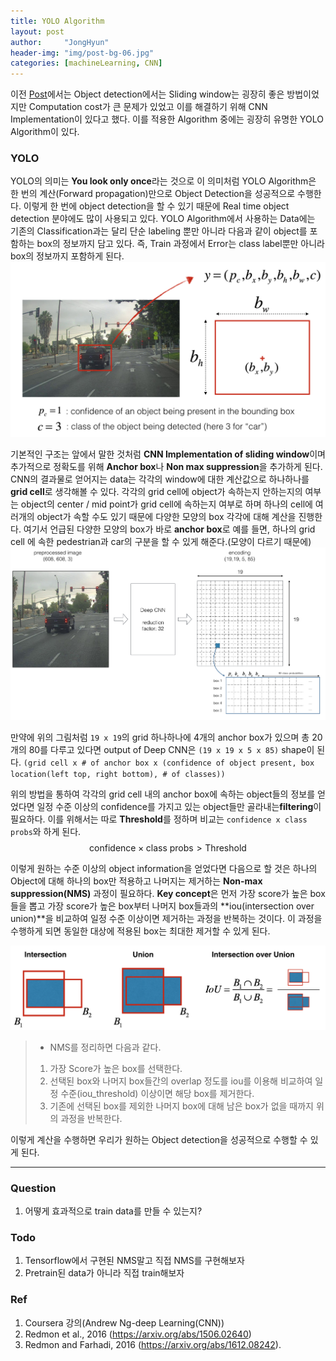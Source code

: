 ```yaml
---
title: YOLO Algorithm
layout: post
author:     "JongHyun"
header-img: "img/post-bg-06.jpg"
categories: [machineLearning, CNN]
---
```

이전 [Post](/machinelearning/cnn/2018/05/08/object-detection/)에서는  Object detection에서는 Sliding window는 굉장히 좋은 방법이었지만 Computation cost가 큰 문제가 있었고 이를 해결하기 위해 CNN Implementation이 있다고 했다. 이를 적용한 Algorithm 중에는 굉장히 유명한 YOLO Algorithm이 있다.

### YOLO
YOLO의 의미는 **You look only once**라는 것으로 이 의미처럼 YOLO Algorithm은 한 번의 계산(Forward propagation)만으로 Object Detection을 성공적으로 수행한다.  이렇게 한 번에 object detection을 할 수 있기 때문에 Real time object detection 분야에도 많이 사용되고 있다. YOLO Algorithm에서 사용하는 Data에는 기존의 Classification과는 달리 단순 labeling 뿐만 아니라 다음과 같이 object를 포함하는 box의 정보까지 담고 있다. 즉, Train 과정에서 Error는 class label뿐만 아니라 box의 정보까지 포함하게 된다.
![Box labeling](/img/cnn/box_label.png)

기본적인 구조는 앞에서 말한 것처럼 **CNN Implementation of sliding window**이며 추가적으로 정확도를 위해 **Anchor box**나 **Non max suppression**을 추가하게 된다. CNN의 결과물로 얻어지는 data는 각각의 window에 대한 계산값으로 하나하나를 **grid cell**로 생각해볼 수 있다. 각각의 grid cell에 object가 속하는지 안하는지의 여부는 object의 center / mid point가 grid cell에 속하는지 여부로 하며 하나의 cell에 여러개의 object가 속할 수도 있기 때문에 다양한 모양의 box 각각에 대해 계산을 진행한다. 여기서 언급된 다양한 모양의 box가 바로 **anchor box**로 예를 들면, 하나의 grid cell 에 속한 pedestrian과 car의 구분을 할 수 있게 해준다.(모양이 다르기 때문에)
![Architecture](/img/cnn/architecture.png)

만약에 위의 그림처럼 `19 x 19`의 grid 하나하나에 4개의 anchor box가 있으며 총 20개의 80를 다루고 있다면 output of Deep CNN은 `(19 x 19 x 5 x 85)` shape이 된다. `(grid cell x # of anchor box x (confidence of object present, box location(left top, right bottom), # of classes)) `

위의 방법을 통하여 각각의 grid cell 내의 anchor box에 속하는 object들의 정보를 얻었다면 일정 수준 이상의 confidence를 가지고 있는 object들만 골라내는**filtering**이 필요하다. 이를 위해서는 따로 **Threshold**를 정하며 비교는 `confidence x class probs`와 하게 된다.
$$\text{confidence} \times \text{class probs} \gt \text{Threshold}$$

이렇게 원하는 수준 이상의 object information을 얻었다면 다음으로 할 것은 하나의 Object에 대해 하나의 box만 적용하고 나머지는 제거하는 **Non-max suppression(NMS)** 과정이 필요하다. **Key concept**은 먼저 가장 score가 높은 box들을 뽑고 가장 score가 높은 box부터 나머지 box들과의 **iou(intersection over union)**을 비교하여 일정 수준 이상이면 제거하는 과정을 반복하는 것이다. 이 과정을 수행하게 되면 동일한 대상에 적용된 box는 최대한 제거할 수 있게 된다.

![IOU](/img/cnn/iou.png)

> - NMS를 정리하면 다음과 같다.
> 1. 가장 Score가 높은 box를 선택한다.
> 2. 선택된 box와 나머지 box들간의 overlap 정도를 iou를 이용해 비교하여 일정 수준(iou_threshold) 이상이면 해당 box를 제거한다.
> 3. 기존에 선택된 box를 제외한 나머지 box에 대해 남은 box가 없을 때까지 위의 과정을 반복한다.

이렇게 계산을 수행하면 우리가 원하는 Object detection을 성공적으로 수행할 수 있게 된다.

-----

### Question
1. 어떻게 효과적으로 train data를 만들 수 있는지?  

### Todo
1. Tensorflow에서 구현된 NMS말고 직접 NMS를 구현해보자
2. Pretrain된 data가 아니라 직접 train해보자

### Ref
1.  Coursera 강의(Andrew Ng-deep Learning(CNN))
2. Redmon et al., 2016 (https://arxiv.org/abs/1506.02640)
3. Redmon and Farhadi, 2016 (https://arxiv.org/abs/1612.08242).
<!--stackedit_data:
eyJoaXN0b3J5IjpbLTczNDI2OTQ5MiwtNTI3MjY1MTMsLTM2Nj
czMzg1LDEyNzQzNDE0ODksMTE0MzYyMDQwNywxMDMxODA1NTk4
XX0=
-->